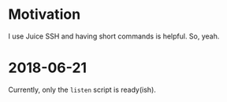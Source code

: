 Motivation
===
I use Juice SSH and having short commands is helpful. So, yeah.



2018-06-21
===

Currently, only the `listen` script is ready(ish).





